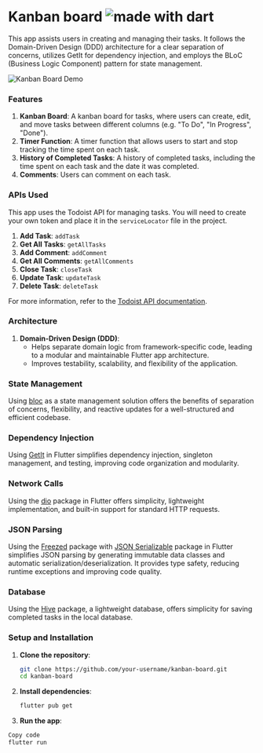 # Kanban board <img src="https://img.shields.io/badge/made%20with-dart-blue.svg" alt="made with dart">

This app assists users in creating and managing their tasks. It follows the Domain-Driven Design (DDD) architecture for a clear separation of concerns, utilizes GetIt for dependency injection, and employs the BLoC (Business Logic Component) pattern for state management.

![Kanban Board Demo](screenshots/video.gif)

### Features
1. **Kanban Board**: A kanban board for tasks, where users can create, edit, and move tasks between different columns (e.g. "To Do", "In Progress", "Done").
2. **Timer Function**: A timer function that allows users to start and stop tracking the time spent on each task.
3. **History of Completed Tasks**: A history of completed tasks, including the time spent on each task and the date it was completed.
4. **Comments**: Users can comment on each task.

### APIs Used
This app uses the Todoist API for managing tasks. You will need to create your own token and place it in the `serviceLocator` file in the project.

1. **Add Task**: `addTask`
2. **Get All Tasks**: `getAllTasks`
3. **Add Comment**: `addComment`
4. **Get All Comments**: `getAllComments`
5. **Close Task**: `closeTask`
6. **Update Task**: `updateTask`
7. **Delete Task**: `deleteTask`

For more information, refer to the [Todoist API documentation](https://developer.todoist.com/rest/v2/#overview).

### Architecture

1. **Domain-Driven Design (DDD)**:
   - Helps separate domain logic from framework-specific code, leading to a modular and maintainable Flutter app architecture.
   - Improves testability, scalability, and flexibility of the application.

### State Management

Using [bloc](https://pub.dev/packages/flutter_bloc) as a state management solution offers the benefits of separation of concerns, flexibility, and reactive updates for a well-structured and efficient codebase.

### Dependency Injection

Using [GetIt](https://pub.dev/packages/get_it) in Flutter simplifies dependency injection, singleton management, and testing, improving code organization and modularity.

### Network Calls

Using the [dio](https://pub.dev/packages/dio) package in Flutter offers simplicity, lightweight implementation, and built-in support for standard HTTP requests.

### JSON Parsing

Using the [Freezed](https://pub.dev/packages/freezed) package with [JSON Serializable](https://pub.dev/packages/json_serializable) package in Flutter simplifies JSON parsing by generating immutable data classes and automatic serialization/deserialization. It provides type safety, reducing runtime exceptions and improving code quality.

### Database

Using the [Hive](https://pub.dev/packages/hive) package, a lightweight database, offers simplicity for saving completed tasks in the local database.

### Setup and Installation

1. **Clone the repository**:
   ```sh
   git clone https://github.com/your-username/kanban-board.git
   cd kanban-board
2. **Install dependencies**:
   ```sh
   flutter pub get
3. **Run the app**:
```sh
Copy code
flutter run   
